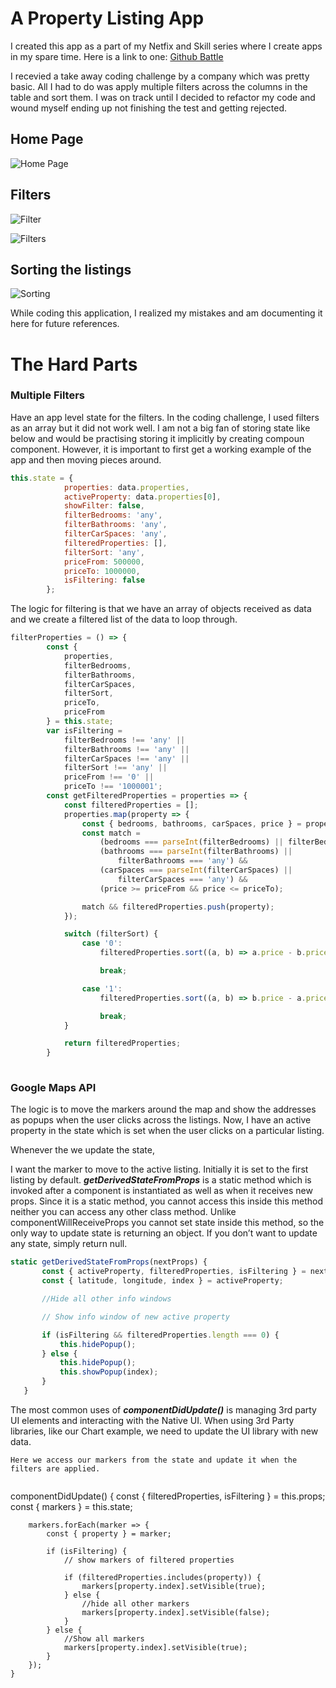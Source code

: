 # A Property Listing App

I created this app as a part of my Netfix and Skill series where I create apps in my spare time. Here is a link to one: [Github Battle](https://github.com/PintoGideon/Battle-on-Github)

I recevied a take away coding challenge by a company which was pretty basic. All I had to do was apply multiple filters across the columns in the table and sort them. I was on track until I decided to refactor my code and wound myself ending up not finishing the test and getting rejected. 



## Home Page
   ![Home Page](https://user-images.githubusercontent.com/15992276/57006723-004de880-6bb1-11e9-9b2c-40f9c733867a.JPG)
   
## Filters
  ![Filter](https://user-images.githubusercontent.com/15992276/57006721-004de880-6bb1-11e9-8379-d682575333a0.JPG)
   
  ![Filters](https://user-images.githubusercontent.com/15992276/57006722-004de880-6bb1-11e9-9990-7ee5186e859b.png)
  


## Sorting the listings

![Sorting](https://user-images.githubusercontent.com/15992276/57006724-004de880-6bb1-11e9-9dd0-488a1fd2d200.JPG)

While coding this application, I realized my mistakes and am documenting it here for future references.

# The Hard Parts

### Multiple Filters

Have an app level state for the filters. In the coding challenge, I used filters as an array but it did not work well. I am not a big fan of storing state like below and would be practising storing it implicitly by creating compoun component. However, it is important to first get a working example of the app and then moving pieces around.

```javascript
this.state = {
			properties: data.properties,
			activeProperty: data.properties[0],
			showFilter: false,
			filterBedrooms: 'any',
			filterBathrooms: 'any',
			filterCarSpaces: 'any',
			filteredProperties: [],
			filterSort: 'any',
			priceFrom: 500000,
			priceTo: 1000000,
			isFiltering: false
		};
```

The logic for filtering is that we have an array of objects received as data and we create a filtered list of the data to loop through.

``` javascript
filterProperties = () => {
		const {
			properties,
			filterBedrooms,
			filterBathrooms,
			filterCarSpaces,
			filterSort,
			priceTo,
			priceFrom
		} = this.state;
		var isFiltering =
			filterBedrooms !== 'any' ||
			filterBathrooms !== 'any' ||
			filterCarSpaces !== 'any' ||
			filterSort !== 'any' ||
			priceFrom !== '0' ||
			priceTo !== '1000001';
		const getFilteredProperties = properties => {
			const filteredProperties = [];
			properties.map(property => {
				const { bedrooms, bathrooms, carSpaces, price } = property;
				const match =
					(bedrooms === parseInt(filterBedrooms) || filterBedrooms === 'any') &&
					(bathrooms === parseInt(filterBathrooms) ||
						filterBathrooms === 'any') &&
					(carSpaces === parseInt(filterCarSpaces) ||
						filterCarSpaces === 'any') &&
					(price >= priceFrom && price <= priceTo);

				match && filteredProperties.push(property);
			});

			switch (filterSort) {
				case '0':
					filteredProperties.sort((a, b) => a.price - b.price);

					break;

				case '1':
					filteredProperties.sort((a, b) => b.price - a.price);

					break;
			}

			return filteredProperties;
		}
      
  ```

 ### Google Maps API
 
 The logic is to move the markers around the map and show the addresses as popups when the user clicks across the listings. Now, I have an active property in the state which is set when the user clicks on a particular listing.
 
 Whenever the we update the state, 
 
 I want the marker to move to the active listing. Initially it is set to the first listing by default. ***getDerivedStateFromProps*** is a static method which is invoked after a component is instantiated as well as when it receives new props. Since it is a static method, you cannot access this inside this method neither you can access any other class method. Unlike componentWillReceiveProps you cannot set state inside this method, so the only way to update state is returning an object. If you don’t want to update any state, simply return null.
 
 ```javascript
 static getDerivedStateFromProps(nextProps) {
		const { activeProperty, filteredProperties, isFiltering } = nextProps;
		const { latitude, longitude, index } = activeProperty;

		//Hide all other info windows

		// Show info window of new active property

		if (isFiltering && filteredProperties.length === 0) {
			this.hidePopup();
		} else {
			this.hidePopup();
			this.showPopup(index);
		}
	}
 
```

The most common uses of ***componentDidUpdate()*** is managing 3rd party UI elements and interacting with the Native UI. When using 3rd Party libraries, like our Chart example, we need to update the UI library with new data.

```
Here we access our markers from the state and update it when the filters are applied.


```
componentDidUpdate() {
		const { filteredProperties, isFiltering } = this.props;
		const { markers } = this.state;

		markers.forEach(marker => {
			const { property } = marker;

			if (isFiltering) {
				// show markers of filtered properties

				if (filteredProperties.includes(property)) {
					markers[property.index].setVisible(true);
				} else {
					//hide all other markers
					markers[property.index].setVisible(false);
				}
			} else {
				//Show all markers
				markers[property.index].setVisible(true);
			}
		});
	}
  ```













